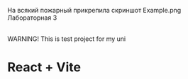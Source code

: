 На всякий пожарный прикрепила скриншот Example.png<br>
Лабораторная 3

<br>WARNING! This is test project for my uni

# React + Vite

